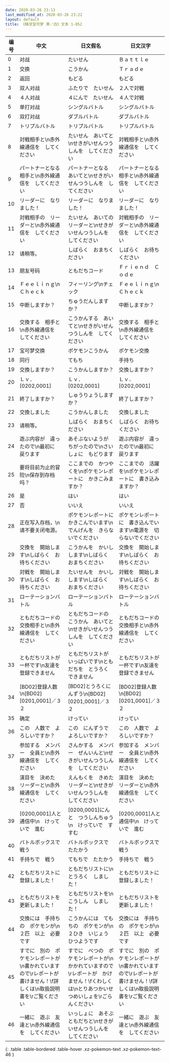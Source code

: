 ```yaml
---
date: 2020-03-26 23:13
last_modified_at: 2020-03-26 23:22
layout: default
title: 《精灵宝可梦 黑／白》文本 1-052
---
```

| 编号 | 中文 | 日文假名 | 日文汉字 |
| ---- | ---- | ---- | --- |
| 0 | 对战 | たいせん | Ｂａｔｔｌｅ |
| 1 | 交换 | こうかん | Ｔｒａｄｅ |
| 2 | 返回 | もどる | もどる |
| 3 | 双人对战 | ふたりで　たいせん | ２人で対戦 |
| 4 | ４人对战 | ４にんで　たいせん | ４人で対戦 |
| 5 | 单打对战 | シングルバトル | シングルバトル |
| 6 | 双打对战 | ダブルバトル | ダブルバトル |
| 7 | トリプルバトル | トリプルバトル | トリプルバトル |
| 8 | 対戦相手と\n赤外線通信を　してください | たいせん　あいてと\nせきがいせんつうしんを　してください | 対戦相手と\n赤外線通信を　してください |
| 9 | パートナーとなる　相手と\n赤外線通信を　してください | パートナーとなる　あいてと\nせきがいせんつうしんを　してください | パートナーとなる　相手と\n赤外線通信を　してください |
| 10 | リーダーに　なりました！ | リーダーに　なりました！ | リーダーに　なりました！ |
| 11 | 対戦相手の　リーダーと\n赤外線通信を　してください | たいせん　あいての　リーダーと\nせきがいせんつうしんを　してください | 対戦相手の　リーダーと\n赤外線通信を　してください |
| 12 | 请稍等。 | しばらく　おまちください | しばらく　お待ちください |
| 13 | 朋友号码 | ともだちコード | Ｆｒｉｅｎｄ　Ｃｏｄｅ |
| 14 | Ｆｅｅｌｉｎｇ\nＣｈｅｃｋ | フィーリング\nチェック | Ｆｅｅｌｉｎｇ\nＣｈｅｃｋ |
| 15 | 中断しますか？ | ちゅうだんしますか？ | 中断しますか？ |
| 16 | 交換する　相手と\n赤外線通信を　してください | こうかんする　あいてと\nせきがいせんつうしんを　してください | 交換する　相手と\n赤外線通信を　してください |
| 17 | 宝可梦交换 | ポケモンこうかん | ポケモン交換 |
| 18 | 同行 | てもち | 手持ち |
| 19 | 交換しますか？ | こうかんしますか？ | 交換しますか？ |
| 20 | Ｌｖ．[0202,0001] | Ｌｖ．[0202,0001] | Ｌｖ．[0202,0001] |
| 21 | 終了しますか？ | しゅうりょうしますか？ | 終了しますか？ |
| 22 | 交換しました | こうかんしました | 交換しました |
| 23 | 请稍等。 | しばらく　おまちください | しばらく　お待ちください |
| 24 | 遊ぶ内容が　違ったので\n最初に　戻ります | あそぶないようが　ちがったので\nさいしょに　もどります | 遊ぶ内容が　違ったので\n最初に　戻ります |
| 25 | 要将目前为止的冒险\n保存到存档吗？ | ここまでの　かつやくを\nポケモンレポートに　かきこみますか？ | ここまでの　活躍を\nポケモンレポートに　書き込みますか？ |
| 26 | 是 | はい | はい |
| 27 | 否 | いいえ | いいえ |
| 28 | 正在写入存档，\n请不要关闭电源。 | ポケモンレポートに　かきこんでいます\nでんげんを　きらないでください | ポケモンレポートに　書き込んでいます\n電源を　切らないでください |
| 29 | 交換を　開始します\nしばらく　お待ちください | こうかんを　かいしします\nしばらく　おまちください | 交換を　開始します\nしばらく　お待ちください |
| 30 | 対戦を　開始します\nしばらく　お待ちください | たいせんを　かいしします\nしばらく　おまちください | 対戦を　開始します\nしばらく　お待ちください |
| 31 | ローテーションバトル | ローテーションバトル | ローテーションバトル |
| 32 | ともだちコードの　交換相手と\n赤外線通信を　してください | ともだちコードの　こうかん　あいてと\nせきがいせんつうしんを　してください | ともだちコードの　交換相手と\n赤外線通信を　してください |
| 33 | ともだちリストが　一杯です\n友達を　登録できません | ともだちリストが　いっぱいです\nともだちを　とうろく　できません | ともだちリストが　一杯です\n友達を　登録できません |
| 34 | [BD02]登録人数\n[BD02][0201,0001]／３２ | [BD02]とうろくにんずう\n[BD02][0201,0001]／３２ | [BD02]登録人数\n[BD02][0201,0001]／３２ |
| 35 | 确定 | けってい | けってい |
| 36 | この　人数で　よろしいですか？ | この　にんずうで　よろしいですか？ | この　人数で　よろしいですか？ |
| 37 | 参加する　メンバー　全員と\n赤外線通信を　してください | さんかする　メンバー　ぜんいんと\nせきがいせんつうしんを　してください | 参加する　メンバー　全員と\n赤外線通信を　してください |
| 38 | 演目を　決めた　リーダーと\n赤外線通信を　してください | えんもくを　きめた　リーダーと\nせきがいせんつうしんを　してください | 演目を　決めた　リーダーと\n赤外線通信を　してください |
| 39 | [0200,0001]人と　通信中\n　けっていで　進む | [0200,0001]にんと　つうしんちゅう\n　けっていで　すすむ | [0200,0001]人と　通信中\n　けっていで　進む |
| 40 | バトルボックスで　戦う | バトルボックスで　たたかう | バトルボックスで　戦う |
| 41 | 手持ちで　戦う | てもちで　たたかう | 手持ちで　戦う |
| 42 | ともだちリストに　登録しました！ | ともだちリストに\nとうろく　しました！ | ともだちリストに　登録しました！ |
| 43 | ともだちリストを　更新しました！ | ともだちリストを\nこうしん　しました！ | ともだちリストを　更新しました！ |
| 44 | 交換には　手持ちの　ポケモンが\n２匹　以上　必要です | こうかんには　てもちの　ポケモンが\n２ひき　いじょう　ひつようです | 交換には　手持ちの　ポケモンが\n２匹　以上　必要です |
| 45 | すでに　別の　ポケモンレポートが\n書かれていますので\rレポートが　書けません！\f詳しくは\n取扱説明書を\rご覧ください | すでに　べつの　ポケモンレポートが\nかかれていますので\rレポートが　かけません！\fくわしくは\nとりあつかいせつめいしょを\rごらんください | すでに　別の　ポケモンレポートが\n書かれていますので\rレポートが　書けません！\f詳しくは\n取扱説明書を\rご覧ください |
| 46 | 一緒に　遊ぶ　友達と\n赤外線通信を　してください | いっしょに　あそぶ　ともだちと\nせきがいせんつうしんを　してください | 一緒に　遊ぶ　友達と\n赤外線通信を　してください |
{: .table .table-bordered .table-hover .xz-pokemon-text .xz-pokemon-text-46 }